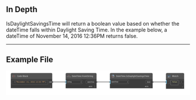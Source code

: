 ## In Depth
IsDaylightSavingsTime will return a boolean value based on whether the dateTime falls within Daylight Saving Time. In the example below, a dateTime of November 14, 2016 12:36PM returns false.
___
## Example File

![IsDaylightSavingsTime](./DSCore.DateTime.IsDaylightSavingsTime_img.jpg)

